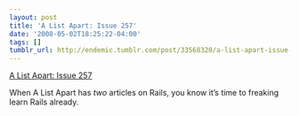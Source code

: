 ```yaml
---
layout: post
title: 'A List Apart: Issue 257'
date: '2008-05-02T18:25:22-04:00'
tags: []
tumblr_url: http://endemic.tumblr.com/post/33568320/a-list-apart-issue-257
---
```

[A List Apart: Issue 257](http://alistapart.com/issues/257)  

When A List Apart has _two_ articles on Rails, you know it’s time to freaking learn Rails already.

